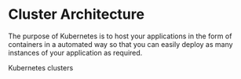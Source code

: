 # Cluster Architecture

The purpose of Kubernetes is to host your applications in the form of containers in a automated way so that you can easily deploy as many instances of your application as required.

Kubernetes clusters
